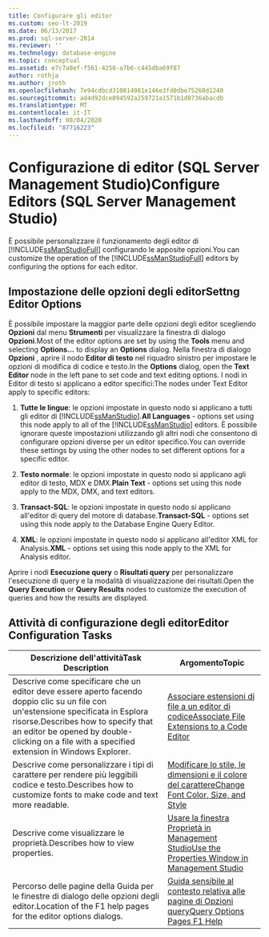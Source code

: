 ```yaml
---
title: Configurare gli editor
ms.custom: seo-lt-2019
ms.date: 06/13/2017
ms.prod: sql-server-2014
ms.reviewer: ''
ms.technology: database-engine
ms.topic: conceptual
ms.assetid: e7c7a8ef-f561-4258-a7b6-c445dba69f87
author: rothja
ms.author: jroth
ms.openlocfilehash: 7e94cdbcd310814081e146e3fd0dbe75260d1240
ms.sourcegitcommit: ad4d92dce894592a259721a1571b1d8736abacdb
ms.translationtype: MT
ms.contentlocale: it-IT
ms.lasthandoff: 08/04/2020
ms.locfileid: "87716223"
---
```

# <a name="configure-editors-sql-server-management-studio"></a><span data-ttu-id="b040a-102">Configurazione di editor (SQL Server Management Studio)</span><span class="sxs-lookup"><span data-stu-id="b040a-102">Configure Editors (SQL Server Management Studio)</span></span>
  <span data-ttu-id="b040a-103">È possibile personalizzare il funzionamento degli editor di [!INCLUDE[ssManStudioFull](../../includes/ssmanstudiofull-md.md)] configurando le apposite opzioni.</span><span class="sxs-lookup"><span data-stu-id="b040a-103">You can customize the operation of the [!INCLUDE[ssManStudioFull](../../includes/ssmanstudiofull-md.md)] editors by configuring the options for each editor.</span></span>  
  
## <a name="settng-editor-options"></a><span data-ttu-id="b040a-104">Impostazione delle opzioni degli editor</span><span class="sxs-lookup"><span data-stu-id="b040a-104">Settng Editor Options</span></span>  
 <span data-ttu-id="b040a-105">È possibile impostare la maggior parte delle opzioni degli editor scegliendo **Opzioni** dal menu **Strumenti** per visualizzare la finestra di dialogo **Opzioni**.</span><span class="sxs-lookup"><span data-stu-id="b040a-105">Most of the editor options are set by using the **Tools** menu and selecting **Options...** to display an **Options** dialog.</span></span> <span data-ttu-id="b040a-106">Nella finestra di dialogo **Opzioni** , aprire il nodo **Editor di testo** nel riquadro sinistro per impostare le opzioni di modifica di codice e testo.</span><span class="sxs-lookup"><span data-stu-id="b040a-106">In the **Options** dialog, open the **Text Editor** node in the left pane to set code and text editing options.</span></span> <span data-ttu-id="b040a-107">I nodi in Editor di testo si applicano a editor specifici:</span><span class="sxs-lookup"><span data-stu-id="b040a-107">The nodes under Text Editor apply to specific editors:</span></span>  
  
1.  <span data-ttu-id="b040a-108">**Tutte le lingue**: le opzioni impostate in questo nodo si applicano a tutti gli editor di [!INCLUDE[ssManStudio](../../includes/ssmanstudio-md.md)].</span><span class="sxs-lookup"><span data-stu-id="b040a-108">**All Languages** - options set using this node apply to all of the [!INCLUDE[ssManStudio](../../includes/ssmanstudio-md.md)] editors.</span></span> <span data-ttu-id="b040a-109">È possibile ignorare queste impostazioni utilizzando gli altri nodi che consentono di configurare opzioni diverse per un editor specifico.</span><span class="sxs-lookup"><span data-stu-id="b040a-109">You can override these settings by using the other nodes to set different options for a specific editor.</span></span>  
  
2.  <span data-ttu-id="b040a-110">**Testo normale**: le opzioni impostate in questo nodo si applicano agli editor di testo, MDX e DMX.</span><span class="sxs-lookup"><span data-stu-id="b040a-110">**Plain Text** - options set using this node apply to the MDX, DMX, and text editors.</span></span>  
  
3.  <span data-ttu-id="b040a-111">**Transact-SQL**: le opzioni impostate in questo nodo si applicano all'editor di query del motore di database.</span><span class="sxs-lookup"><span data-stu-id="b040a-111">**Transact-SQL** - options set using this node apply to the Database Engine Query Editor.</span></span>  
  
4.  <span data-ttu-id="b040a-112">**XML**: le opzioni impostate in questo nodo si applicano all'editor XML for Analysis.</span><span class="sxs-lookup"><span data-stu-id="b040a-112">**XML** - options set using this node apply to the XML for Analysis editor.</span></span>  
  
 <span data-ttu-id="b040a-113">Aprire i nodi **Esecuzione query** o **Risultati query** per personalizzare l'esecuzione di query e la modalità di visualizzazione dei risultati.</span><span class="sxs-lookup"><span data-stu-id="b040a-113">Open the **Query Execution** or **Query Results** nodes to customize the execution of queries and how the results are displayed.</span></span>  
  
## <a name="editor-configuration-tasks"></a><span data-ttu-id="b040a-114">Attività di configurazione degli editor</span><span class="sxs-lookup"><span data-stu-id="b040a-114">Editor Configuration Tasks</span></span>  
  
|<span data-ttu-id="b040a-115">Descrizione dell'attività</span><span class="sxs-lookup"><span data-stu-id="b040a-115">Task Description</span></span>|<span data-ttu-id="b040a-116">Argomento</span><span class="sxs-lookup"><span data-stu-id="b040a-116">Topic</span></span>|  
|----------------------|-----------|  
|<span data-ttu-id="b040a-117">Descrive come specificare che un editor deve essere aperto facendo doppio clic su un file con un'estensione specificata in Esplora risorse.</span><span class="sxs-lookup"><span data-stu-id="b040a-117">Describes how to specify that an editor be opened by double-clicking on a file with a specified extension in Windows Explorer.</span></span>|[<span data-ttu-id="b040a-118">Associare estensioni di file a un editor di codice</span><span class="sxs-lookup"><span data-stu-id="b040a-118">Associate File Extensions to a Code Editor</span></span>](associate-file-extensions-to-a-code-editor.md)|  
|<span data-ttu-id="b040a-119">Descrive come personalizzare i tipi di carattere per rendere più leggibili codice e testo.</span><span class="sxs-lookup"><span data-stu-id="b040a-119">Describes how to customize fonts to make code and text more readable.</span></span>|[<span data-ttu-id="b040a-120">Modificare lo stile, le dimensioni e il colore del carattere</span><span class="sxs-lookup"><span data-stu-id="b040a-120">Change Font Color, Size, and Style</span></span>](change-font-color-size-and-style.md)|  
|<span data-ttu-id="b040a-121">Descrive come visualizzare le proprietà.</span><span class="sxs-lookup"><span data-stu-id="b040a-121">Describes how to view properties.</span></span>|[<span data-ttu-id="b040a-122">Usare la finestra Proprietà in Management Studio</span><span class="sxs-lookup"><span data-stu-id="b040a-122">Use the Properties Window in Management Studio</span></span>](use-the-properties-window-in-management-studio.md)|  
|<span data-ttu-id="b040a-123">Percorso delle pagine della Guida per le finestre di dialogo delle opzioni degli editor.</span><span class="sxs-lookup"><span data-stu-id="b040a-123">Location of the F1 help pages for the editor options dialogs.</span></span>|[<span data-ttu-id="b040a-124">Guida sensibile al contesto relativa alle pagine di Opzioni query</span><span class="sxs-lookup"><span data-stu-id="b040a-124">Query Options Pages F1 Help</span></span>](../../database-engine/query-options-pages-f1-help.md)|  
  
  
